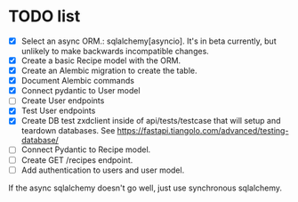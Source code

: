 # TODO list
- [x] Select an async ORM.: sqlalchemy[asyncio]. It's in beta currently, but unlikely to make backwards incompatible changes.
- [X] Create a basic Recipe model with the ORM.
- [X] Create an Alembic migration to create the table.
- [X] Document Alembic commands
- [x] Connect pydantic to User model
- [ ] Create User endpoints
- [x] Test User endpoints
- [x] Create DB test zxdclient inside of api/tests/testcase that will setup and teardown databases. See https://fastapi.tiangolo.com/advanced/testing-database/
- [ ] Connect Pydantic to Recipe model.
- [ ] Create GET /recipes endpoint.
- [ ] Add authentication to users and user model.

If the async sqlalchemy doesn't go well, just use synchronous sqlalchemy.